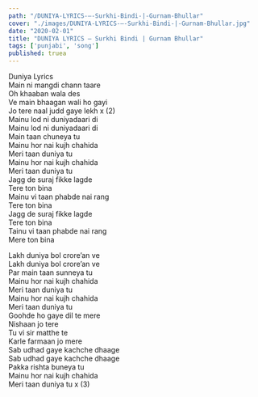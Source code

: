 ```yaml
---
path: "/DUNIYA-LYRICS-–-Surkhi-Bindi-|-Gurnam-Bhullar"
cover: "./images/DUNIYA-LYRICS-–-Surkhi-Bindi-|-Gurnam-Bhullar.jpg"
date: "2020-02-01"
title: "DUNIYA LYRICS – Surkhi Bindi | Gurnam Bhullar"
tags: ['punjabi', 'song']
published: truea
---
```

  
Duniya Lyrics  
Main ni mangdi chann taare  
Oh khaaban wala des  
Ve main bhaagan wali ho gayi  
Jo tere naal judd gaye lekh x (2)  
Mainu lod ni duniyadaari di  
Mainu lod ni duniyadaari di  
Main taan chuneya tu  
Mainu hor nai kujh chahida  
Meri taan duniya tu  
Mainu hor nai kujh chahida  
Meri taan duniya tu  
Jagg de suraj fikke lagde  
Tere ton bina  
Mainu vi taan phabde nai rang  
Tere ton bina  
Jagg de suraj fikke lagde  
Tere ton bina  
Tainu vi taan phabde nai rang  
Mere ton bina  
  
  
  
  
  
  
Lakh duniya bol crore’an ve  
Lakh duniya bol crore’an ve  
Par main taan sunneya tu  
Mainu hor nai kujh chahida  
Meri taan duniya tu  
Mainu hor nai kujh chahida  
Meri taan duniya tu  
Goohde ho gaye dil te mere  
Nishaan jo tere  
Tu vi sir matthe te  
Karle farmaan jo mere  
Sab udhad gaye kachche dhaage  
Sab udhad gaye kachche dhaage  
Pakka rishta buneya tu  
Mainu hor nai kujh chahida  
Meri taan duniya tu x (3)  
